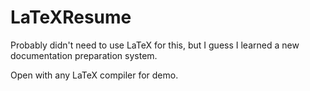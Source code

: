 # LaTeXResume


Probably didn't need to use LaTeX for this, but I guess I learned a new documentation preparation system. 

Open with any LaTeX compiler for demo.
